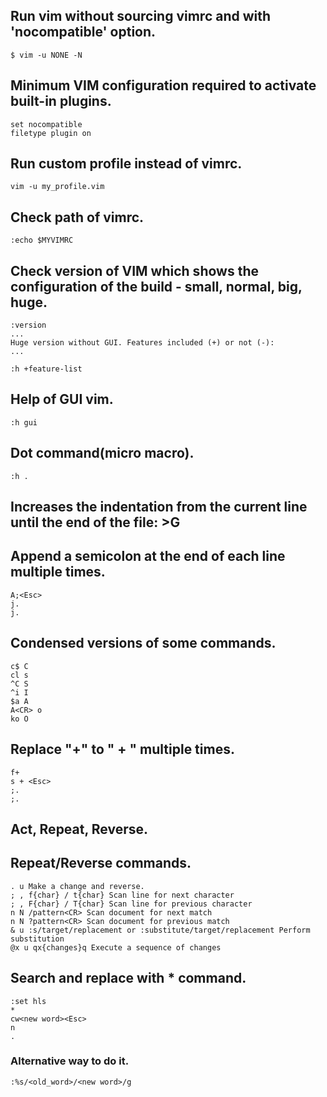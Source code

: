 ## Run vim without sourcing vimrc and with 'nocompatible' option.
```
$ vim -u NONE -N
```
## Minimum VIM configuration required to activate built-in plugins.
```
set nocompatible
filetype plugin on
```
## Run custom profile instead of vimrc.
```
vim -u my_profile.vim
```
## Check path of vimrc. 
```
:echo $MYVIMRC
```
## Check version of VIM which shows the configuration of the build - small, normal, big, huge.
```
:version
...
Huge version without GUI. Features included (+) or not (-):
...

:h +feature-list
```
## Help of GUI vim.
```
:h gui
```
## Dot command(micro macro).
```
:h .
```
## Increases the indentation from the current line until the end of the file: >G
## Append a semicolon at the end of each line multiple times.
```
A;<Esc>
j.
j.
```
## Condensed versions of some commands.
```
c$ C
cl s
^C S
^i I
$a A
A<CR> o
ko O
```
## Replace "+" to " + " multiple times.
```
f+
s + <Esc>
;.
;.
```
## Act, Repeat, Reverse.
## Repeat/Reverse commands.
```
. u Make a change and reverse.
; , f{char} / t{char} Scan line for next character
; , F{char} / T{char} Scan line for previous character
n N /pattern<CR> Scan document for next match
n N ?pattern<CR> Scan document for previous match
& u :s/target/replacement or :substitute/target/replacement Perform substitution
@x u qx{changes}q Execute a sequence of changes
```
## Search and replace with * command.
```
:set hls
*
cw<new word><Esc>
n
.
```
### Alternative way to do it.
```
:%s/<old_word>/<new word>/g 
```
